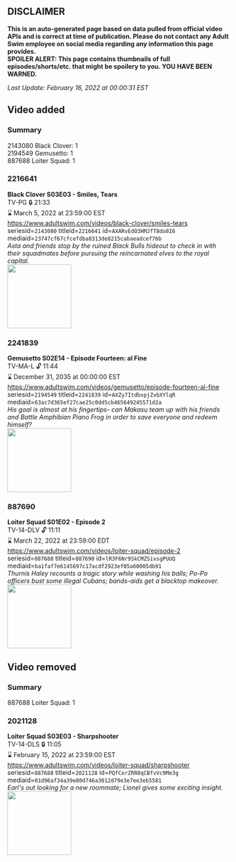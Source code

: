 ## DISCLAIMER
**This is an auto-generated page based on data pulled from official video APIs and is correct at time of publication. Please do not contact any Adult Swim employee on social media regarding any information this page provides.**  
**SPOILER ALERT: This page contains thumbnails of full episodes/shorts/etc. that might be spoilery to you. YOU HAVE BEEN WARNED.**  

_Last Update: February 16, 2022 at 00:00:31 EST_
## Video added
### Summary
2143080 Black Clover: 1  
2194549 Gemusetto: 1  
887688 Loiter Squad: 1  
### 2216641
**Black Clover S03E03 - Smiles, Tears**  
TV-PG 🔒 21:33  
⌛ March 5, 2022 at 23:59:00 EST  
https://www.adultswim.com/videos/black-clover/smiles-tears  
seriesid=`2143080` titleid=`2216641` id=`AXARvEdO3HMJfT8do8I6` mediaid=`23747cf67cfcefdba8313de8215cabaeadcef76b`  
_Asta and friends stop by the ruined Black Bulls hideout to check in with their squadmates before pursuing the reincarnated elves to the royal capital._  
<a href="https://media.cdn.adultswim.com/uploads/20200204/thumbnails/2_20241446528-BlackClover_105.jpg"><img src="https://media.cdn.adultswim.com/uploads/20200204/thumbnails/2_20241446528-BlackClover_105.jpg" height="144px" /></a>
### 2241839
**Gemusetto S02E14 - Episode Fourteen: al Fine**  
TV-MA-L 🔓 11:44  
⌛ December 31, 2035 at 00:00:00 EST  
https://www.adultswim.com/videos/gemusetto/episode-fourteen-al-fine  
seriesid=`2194549` titleid=`2241839` id=`AXZy7ItdbxpjZvbXYlqR` mediaid=`63ac7d365ef27cae25c0dd5cb465649245571d2a`  
_His goal is almost at his fingertips- can Makasu team up with his friends and Battle Amphibian Piano Frog in order to save everyone and redeem himself?_  
<a href="https://media.cdn.adultswim.com/uploads/20201217/thumbnails/2_2012171757506-GSMP_214_dup-20201214.jpg"><img src="https://media.cdn.adultswim.com/uploads/20201217/thumbnails/2_2012171757506-GSMP_214_dup-20201214.jpg" height="144px" /></a>
### 887690
**Loiter Squad S01E02 - Episode 2**  
TV-14-DLV 🔓 11:11  
⌛ March 22, 2022 at 23:59:00 EDT  
https://www.adultswim.com/videos/loiter-squad/episode-2  
seriesid=`887688` titleid=`887690` id=`lR3F6Nr9SkCMZSivsgPUUQ` mediaid=`ba1faf7e6145697c17acdf2923ef05a60005db91`  
_Thurnis Haley recounts a tragic story while washing his balls; Po-Po officers bust some illegal Cubans; bands-aids get a blacktop makeover._  
<a href="https://media.cdn.adultswim.com/uploads/20200306/thumbnails/2_20361016368-loitersquad_102_dup-20120406.jpg"><img src="https://media.cdn.adultswim.com/uploads/20200306/thumbnails/2_20361016368-loitersquad_102_dup-20120406.jpg" height="144px" /></a>
## Video removed
### Summary
887688 Loiter Squad: 1  
### 2021128
**Loiter Squad S03E03 - Sharpshooter**  
TV-14-DLS 🔒 11:05  
⌛ February 15, 2022 at 23:59:00 EST  
https://www.adultswim.com/videos/loiter-squad/sharpshooter  
seriesid=`887688` titleid=`2021128` id=`PQfCorZRR8qCBfvVc9Me3g` mediaid=`01d96af34a39e80d746a3012d79e3e7ee3eb5581`  
_Earl's out looking for a new roommate; Lionel gives some exciting insight._  
<a href="https://media.cdn.adultswim.com/uploads/20200306/thumbnails/2_2036102561-loitersquad_023_dup-20140502.jpg"><img src="https://media.cdn.adultswim.com/uploads/20200306/thumbnails/2_2036102561-loitersquad_023_dup-20140502.jpg" height="144px" /></a>
